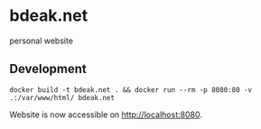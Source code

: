 # bdeak.net

personal website

## Development

```
docker build -t bdeak.net . && docker run --rm -p 8080:80 -v .:/var/www/html/ bdeak.net
```

Website is now accessible on <http://localhost:8080>.